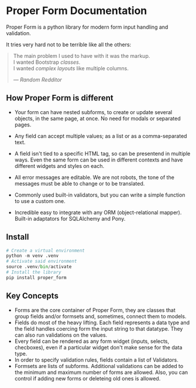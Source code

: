 
# Proper Form Documentation

Proper Form is a python library for modern form input handling and validation.

It tries very hard not to be terrible like all the others:

<blockquote style="max-width:480px; margin:0 auto;">
<p>The main problem I used to have with it was the markup. 
<br>I wanted Bootstrap <em>classes</em>. 
<br>I wanted <em>complex layouts</em> like multiple columns.</p>
<footer>— <cite>Random Redditor</cite></footer>
</blockquote>


## How Proper Form is different

- Your form can have nested subforms, to create or update several objects, in the same page, at once. No need for modals or separated pages.

- Any field can accept multiple values; as a list or as a comma-separated text.

- A field isn't tied to a specific HTML tag, so can be presentend in multiple ways. Even the same form can be used in different contexts and have different widgets and styles on each.

- All error messages are editable. We are not robots, the tone of the messages must be able to change or to be translated.

- Commonly used built-in validators, but you can write a simple function to use a custom one.

- Incredible easy to integrate with any ORM (object-relational mapper). Built-in adaptators for SQLAlchemy and Pony.


## Install

```python
# Create a virtual environment
python -m venv .venv
# Activate said environment
source .venv/bin/activate
# Install the library
pip install proper_form
```

## Key Concepts

- Forms are the core container of Proper Form, they are classes that group fields and/or formsets and, sometimes, connect them to models.
- Fields do most of the heavy lifting. Each field represents a data type and the field handles coercing form the input string to that datatype. They can also run validations on the values.
- Every field can be rendered as any form widget (inputs, selects, checboxes), even if a particular widget don't make sense for the data type.
- In order to specify validation rules, fields contain a list of Validators.
- Formsets are lists of subforms. Additional validations can be added to the minimum and maximum number of forms are allowed. Also, you can control if adding new forms or deleteing old ones is allowed.

